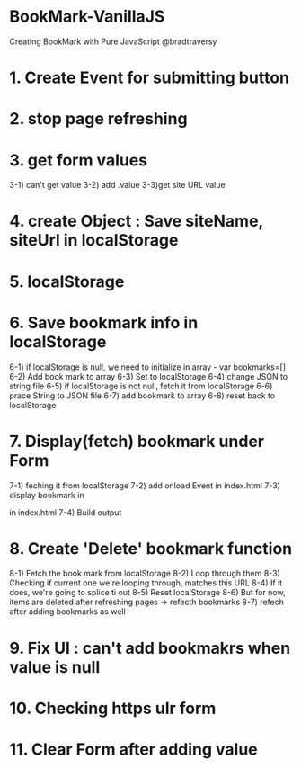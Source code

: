 # BookMark-VanillaJS
Creating BookMark with Pure JavaScript @bradtraversy

# 1. Create Event for submitting button

# 2. stop page refreshing

# 3. get form values
3-1) can't get value
3-2) add .value
3-3)get site URL value

# 4. create Object : Save siteName, siteUrl in localStorage

# 5. localStorage

# 6. Save bookmark info in localStorage
6-1) if localStorage is null, we need to initialize in array - var bookmarks=[]
6-2) Add book mark to array
6-3) Set to localStorage
6-4) change JSON to string file
6-5) if localStorage is not null, fetch it from localStorage
6-6) prace String to JSON file
6-7) add bookmark to array
6-8) reset back to localStorage

# 7. Display(fetch) bookmark under Form
7-1) feching it from localStorage
7-2) add onload Event in index.html
7-3) display bookmark in <div id="bookmakrResults"> in index.html
7-4) Build output

# 8. Create 'Delete' bookmark function
8-1) Fetch the book mark from localStorage
8-2) Loop through them
8-3) Checking if current one we're looping through, matches this URL
8-4) If it does, we're going to splice ti out
8-5) Reset localStorage
8-6) But for now, items are deleted after refreshing pages -> refecth bookmarks
8-7) refech after adding bookmarks as well

# 9. Fix UI : can't add bookmakrs when value is null

# 10. Checking https ulr form

# 11. Clear Form after adding value
